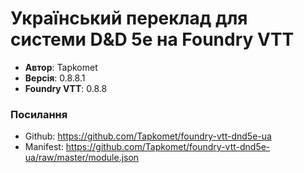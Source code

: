 # Український переклад для системи D&D 5e на Foundry VTT

* **Автор**: Tapkomet
* **Версія**: 0.8.8.1
* **Foundry VTT**: 0.8.8

### Посилання

* Github: https://github.com/Tapkomet/foundry-vtt-dnd5e-ua
* Manifest: https://github.com/Tapkomet/foundry-vtt-dnd5e-ua/raw/master/module.json
